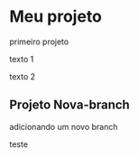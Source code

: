 # Meu projeto

primeiro projeto

texto 1

texto 2

## Projeto Nova-branch

adicionando um novo branch

teste
